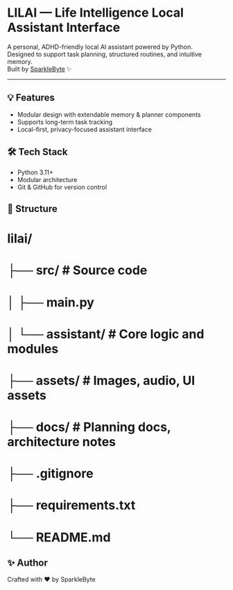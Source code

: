 # LILAI — Life Intelligence Local Assistant Interface

A personal, ADHD-friendly local AI assistant powered by Python.  
Designed to support task planning, structured routines, and intuitive memory.  
Built by [SparkleByte](https://github.com/SparkleByte) ✨

---

## 💡 Features
- Modular design with extendable memory & planner components
- Supports long-term task tracking
- Local-first, privacy-focused assistant interface

## 🛠 Tech Stack
- Python 3.11+
- Modular architecture
- Git & GitHub for version control

## 📁 Structure
# lilai/
# ├── src/ # Source code
# │ ├── main.py
# │ └── assistant/ # Core logic and modules
# ├── assets/ # Images, audio, UI assets
# ├── docs/ # Planning docs, architecture notes
# ├── .gitignore
# ├── requirements.txt
# └── README.md

## ✨ Author
Crafted with ❤️ by SparkleByte